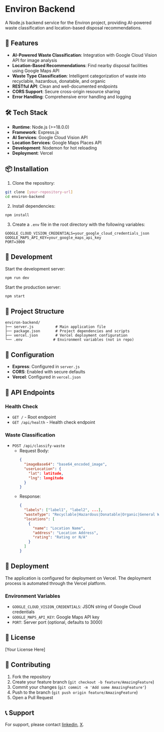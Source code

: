 # Environ Backend

A Node.js backend service for the Environ project, providing AI-powered waste classification and location-based disposal recommendations.

## 🚀 Features

- **AI-Powered Waste Classification**: Integration with Google Cloud Vision API for image analysis
- **Location-Based Recommendations**: Find nearby disposal facilities using Google Maps API
- **Waste Type Classification**: Intelligent categorization of waste into recyclable, hazardous, donatable, and organic
- **RESTful API**: Clean and well-documented endpoints
- **CORS Support**: Secure cross-origin resource sharing
- **Error Handling**: Comprehensive error handling and logging

## 🛠️ Tech Stack

- **Runtime**: Node.js (>=18.0.0)
- **Framework**: Express.js
- **AI Services**: Google Cloud Vision API
- **Location Services**: Google Maps Places API
- **Development**: Nodemon for hot reloading
- **Deployment**: Vercel

## 📦 Installation

1. Clone the repository:
```bash
git clone [your-repository-url]
cd environ-backend
```

2. Install dependencies:
```bash
npm install
```

3. Create a `.env` file in the root directory with the following variables:
```env
GOOGLE_CLOUD_VISION_CREDENTIALS=your_google_cloud_credentials_json
GOOGLE_MAPS_API_KEY=your_google_maps_api_key
PORT=3000
```

## 🚀 Development

Start the development server:
```bash
npm run dev
```

Start the production server:
```bash
npm start
```

## 📁 Project Structure

```
environ-backend/
├── server.js          # Main application file
├── package.json       # Project dependencies and scripts
├── vercel.json        # Vercel deployment configuration
└── .env              # Environment variables (not in repo)
```

## 🔧 Configuration

- **Express**: Configured in `server.js`
- **CORS**: Enabled with secure defaults
- **Vercel**: Configured in `vercel.json`

## 📡 API Endpoints

### Health Check
- `GET /` - Root endpoint
- `GET /api/health` - Health check endpoint

### Waste Classification
- `POST /api/classify-waste`
  - Request Body:
    ```json
    {
      "imageBase64": "base64_encoded_image",
      "userLocation": {
        "lat": latitude,
        "lng": longitude
      }
    }
    ```
  - Response:
    ```json
    {
      "labels": ["label1", "label2", ...],
      "wasteType": "Recyclable|Hazardous|Donatable|Organic|General Waste",
      "locations": [
        {
          "name": "Location Name",
          "address": "Location Address",
          "rating": "Rating or N/A"
        }
      ]
    }
    ```

## 🚀 Deployment

The application is configured for deployment on Vercel. The deployment process is automated through the Vercel platform.

### Environment Variables
- `GOOGLE_CLOUD_VISION_CREDENTIALS`: JSON string of Google Cloud credentials
- `GOOGLE_MAPS_API_KEY`: Google Maps API key
- `PORT`: Server port (optional, defaults to 3000)

## 📝 License

[Your License Here]

## 🤝 Contributing

1. Fork the repository
2. Create your feature branch (`git checkout -b feature/AmazingFeature`)
3. Commit your changes (`git commit -m 'Add some AmazingFeature'`)
4. Push to the branch (`git push origin feature/AmazingFeature`)
5. Open a Pull Request

## 📞 Support

For support, please contact [linkedin](https://www.linkedin.com/in/tanmay1202/), [X](https://x.com/tanmaybenot). 
